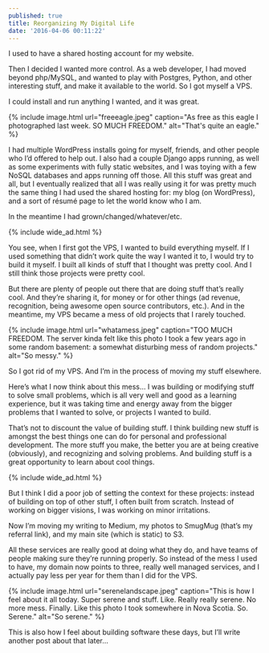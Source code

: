 ```yaml
---
published: true
title: Reorganizing My Digital Life
date: '2016-04-06 00:11:22'
---
```

I used to have a shared hosting account for my website.

Then I decided I wanted more control. As a web developer, I had moved beyond php/MySQL, and wanted to play with Postgres, Python, and other interesting stuff, and make it available to the world. So I got myself a VPS.

I could install and run anything I wanted, and it was great.

{% include image.html url="freeeagle.jpeg" caption="As free as this eagle I photographed last week. SO MUCH FREEDOM." alt="That's quite an eagle." %}

I had multiple WordPress installs going for myself, friends, and other people who I’d offered to help out. I also had a couple Django apps running, as well as some experiments with fully static websites, and I was toying with a few NoSQL databases and apps running off those. All this stuff was great and all, but I eventually realized that all I was really using it for was pretty much the same thing I had used the shared hosting for: my blog (on WordPress), and a sort of résumé page to let the world know who I am.

In the meantime I had grown/changed/whatever/etc.

{% include wide_ad.html %}

You see, when I first got the VPS, I wanted to build everything myself. If I used something that didn’t work quite the way I wanted it to, I would try to build it myself. I built all kinds of stuff that I thought was pretty cool.
And I still think those projects were pretty cool.

But there are plenty of people out there that are doing stuff that’s really cool. And they’re sharing it, for money or for other things (ad revenue, recognition, being awesome open source contributors, etc.). And in the meantime, my VPS became a mess of old projects that I rarely touched.

{% include image.html url="whatamess.jpeg" caption="TOO MUCH FREEDOM. The server kinda felt like this photo I took a few years ago in some random basement: a somewhat disturbing mess of random projects." alt="So messy." %}

So I got rid of my VPS. And I’m in the process of moving my stuff elsewhere.

Here’s what I now think about this mess… I was building or modifying stuff to solve small problems, which is all very well and good as a learning experience, but it was taking time and energy away from the bigger problems that I wanted to solve, or projects I wanted to build.

That’s not to discount the value of building stuff. I think building new stuff is amongst the best things one can do for personal and professional development. The more stuff you make, the better you are at being creative (obviously), and recognizing and solving problems. And building stuff is a great opportunity to learn about cool things.

{% include wide_ad.html %}

But I think I did a poor job of setting the context for these projects: instead of building on top of other stuff, I often built from scratch. Instead of working on bigger visions, I was working on minor irritations.

Now I’m moving my writing to Medium, my photos to SmugMug (that’s my referral link), and my main site (which is static) to S3.

All these services are really good at doing what they do, and have teams of people making sure they’re running properly. So instead of the mess I used to have, my domain now points to three, really well managed services, and I actually pay less per year for them than I did for the VPS.

{% include image.html url="serenelandscape.jpeg" caption="This is how I feel about it all today. Super serene and stuff. Like. Really really serene. No more mess. Finally. Like this photo I took somewhere in Nova Scotia. So. Serene." alt="So serene." %}

This is also how I feel about building software these days, but I’ll write another post about that later…